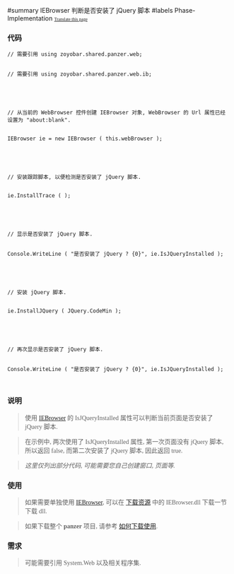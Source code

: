 ﻿#summary IEBrowser 判断是否安装了 jQuery 脚本
#labels Phase-Implementation
<font face='microsoft yahei'>
<font size='1'><a href='http://www.microsofttranslator.com/bv.aspx?from=&to=en&a=http://code.google.com/p/zsharedcode/wiki/IEBrowserDocIsJQueryInstalled'>Translate this page</a></font>

<h3>代码</h3>
<pre><code>// 需要引用 using zoyobar.shared.panzer.web;<br>
// 需要引用 using zoyobar.shared.panzer.web.ib;<br>
<br>
// 从当前的 WebBrowser 控件创建 IEBrowser 对象, WebBrowser 的 Url 属性已经设置为 "about:blank".<br>
IEBrowser ie = new IEBrowser ( this.webBrowser );<br>
<br>
// 安装跟踪脚本, 以便检测是否安装了 jQuery 脚本.<br>
ie.InstallTrace ( );<br>
<br>
// 显示是否安装了 jQuery 脚本.<br>
Console.WriteLine ( "是否安装了 jQuery ? {0}", ie.IsJQueryInstalled );<br>
<br>
// 安装 jQuery 脚本.<br>
ie.InstallJQuery ( JQuery.CodeMin );<br>
<br>
// 再次显示是否安装了 jQuery 脚本.<br>
Console.WriteLine ( "是否安装了 jQuery ? {0}", ie.IsJQueryInstalled );<br>
</code></pre>

<h3>说明</h3>
<blockquote>使用 <a href='IEBrowser.md'>IEBrowser</a> 的 IsJQueryInstalled 属性可以判断当前页面是否安装了 jQuery 脚本.</blockquote>

<blockquote>在示例中, 两次使用了 IsJQueryInstalled 属性, 第一次页面没有 jQuery 脚本, 所以返回 false, 而第二次安装了 jQuery 脚本, 因此返回 true.</blockquote>

<blockquote><i>这里仅列出部分代码, 可能需要您自己创建窗口, 页面等.</i></blockquote>

<h3>使用</h3>
<blockquote>如果需要单独使用 <a href='IEBrowser.md'>IEBrowser</a>, 可以在 <a href='Download.md'>下载资源</a> 中的 IEBrowser.dll 下载一节下载 dll.</blockquote>

<blockquote>如果下载整个 <b>panzer</b> 项目, 请参考 <a href='HowToDownloadAndUse.md'>如何下载使用</a>.</blockquote>

<h3>需求</h3>
<blockquote>可能需要引用 System.Web 以及相关程序集.<br>
</font>